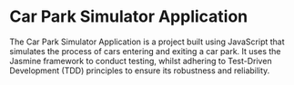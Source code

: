 # Car Park Simulator Application 

The Car Park Simulator Application is a project built using JavaScript that simulates the process of cars entering and exiting a car park. It uses the Jasmine framework to conduct testing, whilst adhering to Test-Driven Development (TDD) principles to ensure its robustness and reliability.
